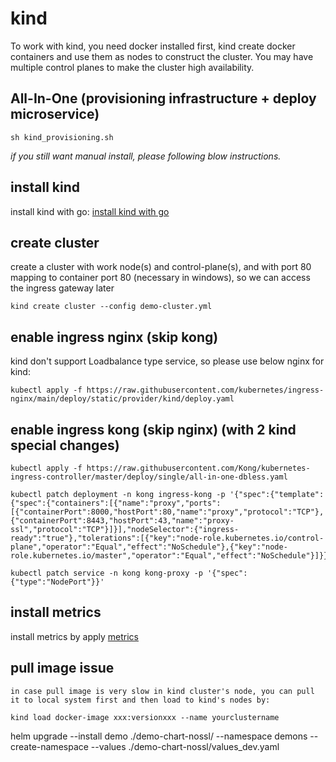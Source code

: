 # kind
To work with kind, you need docker installed first, kind create docker containers and use them as nodes to construct the cluster. You may have multiple control planes to make the cluster high availability.

## **All-In-One** (provisioning infrastructure + deploy microservice)
```
sh kind_provisioning.sh
```


*if you still want manual install, please following blow instructions.*

## install kind
install kind with go: [install kind with go](https://kind.sigs.k8s.io/docs/user/quick-start/#installing-with-go-get--go-install)

## create cluster
create a cluster with work node(s) and control-plane(s), and with port 80 mapping to container port 80 (necessary in windows), so we can access the ingress gateway later

```
kind create cluster --config demo-cluster.yml
```

## enable ingress nginx (skip kong)
kind don't support Loadbalance type service, so please use below nginx for kind:

```
kubectl apply -f https://raw.githubusercontent.com/kubernetes/ingress-nginx/main/deploy/static/provider/kind/deploy.yaml
```

## enable ingress kong (skip nginx) (with 2 kind special changes)
```
kubectl apply -f https://raw.githubusercontent.com/Kong/kubernetes-ingress-controller/master/deploy/single/all-in-one-dbless.yaml

kubectl patch deployment -n kong ingress-kong -p '{"spec":{"template":{"spec":{"containers":[{"name":"proxy","ports":[{"containerPort":8000,"hostPort":80,"name":"proxy","protocol":"TCP"},{"containerPort":8443,"hostPort":43,"name":"proxy-ssl","protocol":"TCP"}]}],"nodeSelector":{"ingress-ready":"true"},"tolerations":[{"key":"node-role.kubernetes.io/control-plane","operator":"Equal","effect":"NoSchedule"},{"key":"node-role.kubernetes.io/master","operator":"Equal","effect":"NoSchedule"}]}}}}'

kubectl patch service -n kong kong-proxy -p '{"spec":{"type":"NodePort"}}'
```

## install metrics

install metrics by apply [metrics](../components/metrics/metrics.yaml)

## pull image issue

    in case pull image is very slow in kind cluster's node, you can pull it to local system first and then load to kind's nodes by:

```
kind load docker-image xxx:versionxxx --name yourclustername
```

helm upgrade --install demo ./demo-chart-nossl/ --namespace demons --create-namespace --values ./demo-chart-nossl/values_dev.yaml
